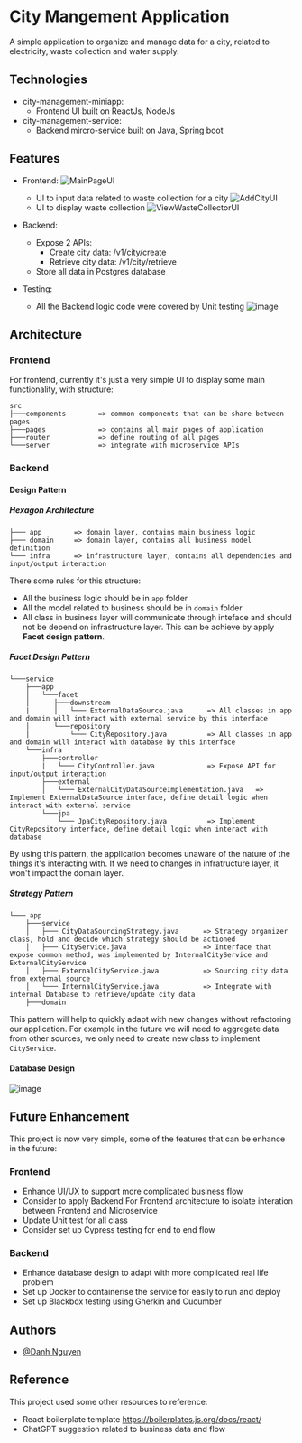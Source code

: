 
# City Mangement Application

A simple application to organize and manage data for a city, related to electricity, waste collection and water supply.


## Technologies

- city-management-miniapp:
    - Frontend UI built on ReactJs, NodeJs
- city-management-service:
    - Backend mircro-service built on Java, Spring boot

## Features

- Frontend:
  ![MainPageUI](https://github.com/user-attachments/assets/70ad6d45-94b0-4b98-9ae4-810bbef5d723)
  - UI to input data related to waste collection for a city
  ![AddCityUI](https://github.com/user-attachments/assets/6b8c2bb1-e65b-4a42-a29e-fe85236a8b98)
  - UI to display waste collection
  ![ViewWasteCollectorUI](https://github.com/user-attachments/assets/fc1946e6-7eb6-4420-8936-ab45ebb8ab4d)

- Backend:
  - Expose 2 APIs:
    - Create city data: /v1/city/create
    - Retrieve city data: /v1/city/retrieve
  - Store all data in Postgres database
- Testing:
  - All the Backend logic code were covered by Unit testing
  ![image](https://github.com/user-attachments/assets/bc0ca939-9a4e-4352-8723-e09edffba254)


## Architecture
### Frontend
For frontend, currently it's just a very simple UI to display some main functionality, with structure:
```
src
├───components        => common components that can be share between pages
├───pages             => contains all main pages of application 
├───router            => define routing of all pages
└───server            => integrate with microservice APIs
```
### Backend
#### Design Pattern

##### Hexagon Architecture

```
├─── app        => domain layer, contains main business logic
├─── domain     => domain layer, contains all business model definition
└─── infra      => infrastructure layer, contains all dependencies and input/output interaction
```
There some rules for this structure:
- All the business logic should be in ```app``` folder
- All the model related to business should be in ```domain``` folder
- All class in business layer will communicate through inteface and should not be depend on infrastructure layer. This can be achieve by apply **Facet design pattern**.

##### Facet Design Pattern
```
└───service
    ├───app
    │   └───facet
    │      ├───downstream
    |      │   └─── ExternalDataSource.java      => All classes in app and domain will interact with external service by this interface
    │      └───repository
    |          └─── CityRepository.java          => All classes in app and domain will interact with database by this interface
    └───infra
        ├───controller
        |   └─── CityController.java             => Expose API for input/output interaction
        ├───external
        │   └─── ExternalCityDataSourceImplementation.java   => Implement ExternalDataSource interface, define detail logic when interact with external service
        └───jpa
            └─── JpaCityRepository.java          => Implement CityRepository interface, define detail logic when interact with database
```
By using this pattern, the application becomes unaware of the nature of the things it's interacting with. If we need to changes in infratructure layer, it won't impact the domain layer.

##### Strategy Pattern

```
└─── app
    ├───service
    │   ├─── CityDataSourcingStrategy.java      => Strategy organizer class, hold and decide which strategy should be actioned
    │   ├─── CityService.java                   => Interface that expose common method, was implemented by InternalCityService and ExternalCityService
    │   ├─── ExternalCityService.java           => Sourcing city data from external source
    │   └─── InternalCityService.java           => Integrate with internal Database to retrieve/update city data
    ├───domain
```
This pattern will help to quickly adapt with new changes without refactoring our application. For example in the future we will need to aggregate data from other sources, we only need to create new class to implement ```CityService```.

#### Database Design
![image](https://github.com/user-attachments/assets/a4c5d757-9b09-45dc-8095-549f45613ea5)


## Future Enhancement

This project is now very simple, some of the features that can be enhance in the future:
### Frontend
  - Enhance UI/UX to support more complicated business flow
  - Consider to apply Backend For Frontend architecture to isolate interation between Frontend and Microservice
  - Update Unit test for all class
  - Consider set up Cypress testing for end to end flow
### Backend
  - Enhance database design to adapt with more complicated real life problem
  - Set up Docker to containerise the service for easily to run and deploy
  - Set up Blackbox testing using Gherkin and Cucumber

## Authors
- [@Danh Nguyen](https://github.com/danhnc2k)

## Reference
This project used some other resources to reference:
- React boilerplate template https://boilerplates.js.org/docs/react/
- ChatGPT suggestion related to business data and flow
